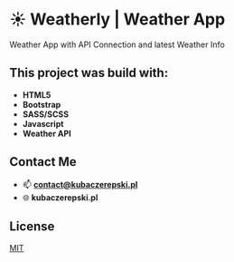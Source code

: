 # :sunny: Weatherly | Weather App
Weather App with API Connection and latest Weather Info

## This project was build with:
- **HTML5**
- **Bootstrap**
- **SASS/SCSS**
- **Javascript**
- **Weather API**

## Contact Me
- 📫 **contact@kubaczerepski.pl**
- 🌐 **kubaczerepski.pl**
## License
[MIT](https://choosealicense.com/licenses/mit/)
